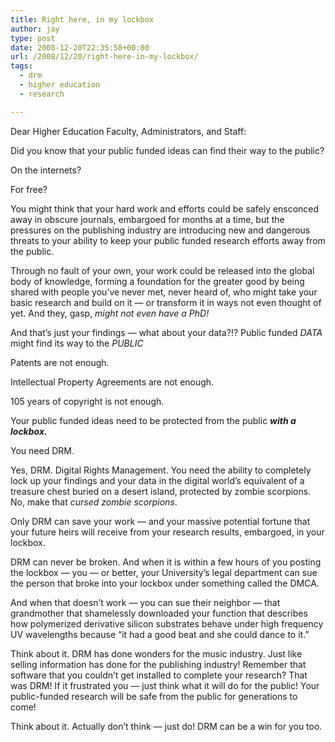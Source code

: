```yaml
---
title: Right here, in my lockbox
author: jay
type: post
date: 2008-12-20T22:35:58+00:00
url: /2008/12/20/right-here-in-my-lockbox/
tags:
  - drm
  - higher education
  - research

---
```

Dear Higher Education Faculty, Administrators, and Staff:

Did you know that your public funded ideas can find their way to the public?

On the internets?

For free?

You might think that your hard work and efforts could be safely ensconced away in obscure journals, embargoed for months at a time, but the pressures on the publishing industry are introducing new and dangerous threats to your ability to keep your public funded research efforts away from the public.

Through no fault of your own, your work could be released into the global body of knowledge, forming a foundation for the greater good by being shared with people you’ve never met, never heard of, who might take your basic research and build on it — or transform it in ways not even thought of yet. And they, gasp, _might not even have a PhD!_

And that’s just your findings — what about your data?!? Public funded _DATA_ might find its way to the _PUBLIC_

Patents are not enough.

Intellectual Property Agreements are not enough.

105 years of copyright is not enough.

Your public funded ideas need to be protected from the public **_with a lockbox._**

You need DRM.

Yes, DRM. Digital Rights Management. You need the ability to completely lock up your findings and your data in the digital world’s equivalent of a treasure chest buried on a desert island, protected by zombie scorpions. No, make that _cursed zombie scorpions_.

Only DRM can save your work — and your massive potential fortune that your future heirs will receive from your research results, embargoed, in your lockbox.

DRM can never be broken. And when it is within a few hours of you posting the lockbox — you — or better, your University’s legal department can sue the person that broke into your lockbox under something called the DMCA.

And when that doesn’t work — you can sue their neighbor — that grandmother that shamelessly downloaded your function that describes how polymerized derivative silicon substrates behave under high frequency UV wavelengths because “it had a good beat and she could dance to it.”

Think about it. DRM has done wonders for the music industry. Just like selling information has done for the publishing industry! Remember that software that you couldn’t get installed to complete your research? That was DRM! If it frustrated you — just think what it will do for the public! Your public-funded research will be safe from the public for generations to come!

Think about it. Actually don’t think — just do! DRM can be a win for you too.